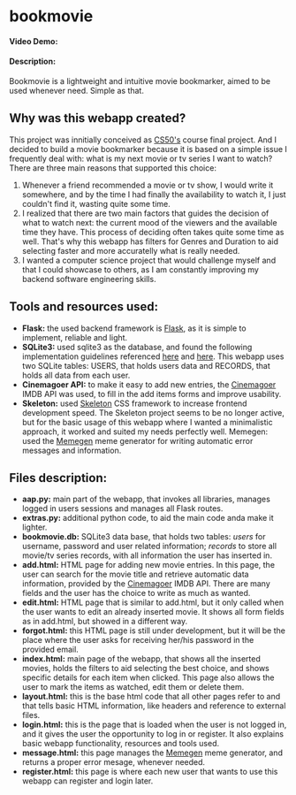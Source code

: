 # bookmovie
#### Video Demo:  <URL HERE>
#### Description:
Bookmovie is a lightweight and intuitive movie bookmarker, aimed to be used whenever need. Simple as that.
  
## Why was this webapp created?
  This project was innitially conceived as [CS50's](https://cs50.harvard.edu/) course final project. And I decided to build a movie bookmarker because it is based on a simple issue I frequently deal with: what is my next movie or tv series I want to watch? There are three main reasons that supported this choice:
1. Whenever a friend recommended a movie or tv show, I would write it somewhere, and by the time I had finally the availability to watch it, I just couldn't find it, wasting quite some time.
2. I realized that there are two main factors that guides the decision of what to watch next: the current mood of the viewers and the available time they have. This process of deciding often takes quite some time as well. That's why this webapp has filters for Genres and Duration to aid selecting faster and more accuratelly what is really needed.
3. I wanted a computer science project that would challenge myself and that I could showcase to others, as I am constantly improving my backend software engineering skills.
 
## Tools and resources used:
+ **Flask:** the used backend framework is [Flask](https://flask.palletsprojects.com/en/2.2.x/), as it is simple to implement, reliable and light.
+ **SQLite3:** used sqlite3 as the database, and found the following implementation guidelines referenced [here](https://pythonbasics.org/flask-sqlite/) and [here](https://flask.palletsprojects.com/en/2.2.x/patterns/sqlite3/). This webapp uses two SQLite tables: USERS, that holds users data and RECORDS, that holds all data from each user.
+ **Cinemagoer API:** to make it easy to add new entries, the [Cinemagoer](https://cinemagoer.github.io/) IMDB API was used, to fill in the add items forms and improve usability.
+ **Skeleton:** used [Skeleton](http://getskeleton.com/) CSS framework to increase frontend development speed. The Skeleton project seems to be no longer active, but for the basic usage of this webapp where I wanted a minimalistic approach, it worked and suited my needs perfectly well.
Memegen: used the [Memegen](https://memegen.link/) meme generator for writing automatic error messages and information.

## Files description:
  - **aap.py:** main part of the webapp, that invokes all libraries, manages logged in users sessions and manages all Flask routes.
  - **extras.py:** additional python code, to aid the main code anda make it lighter.
  - **bookmovie.db:** SQLite3 data base, that holds two tables: _users_ for username, password and user related information; _records_ to store all movie/tv series records, with all information the user has inserted in.
  - **add.html:** HTML page for adding new movie entries. In this page, the user can search for the movie title and retrieve automatic data information, provided by the [Cinemagoer](https://cinemagoer.github.io/) IMDB API. There are many fields and the user has the choice to write as much as wanted.
  - **edit.html:** HTML page that is similar to add.html, but it only called when the user wants to edit an already inserted movie. It shows all form fields as in add.html, but showed in a different way.
  - **forgot.html:** this HTML page is still under development, but it will be the place where the user asks for receiving her/his password in the provided email.
  - **index.html:** main page of the webapp, that shows all the inserted movies, holds the filters to aid selecting the best choice, and shows specific details for each item when clicked. This page also allows the user to mark the items as watched, edit them or delete them.
  - **layout.html:** this is the base html code that all other pages refer to and that tells basic HTML information, like headers and reference to external files.
  - **login.html:** this is the page that is loaded when the user is not logged in, and it gives the user the opportunity to log in or register. It also explains basic webapp functionality, resources and tools used.
  - **message.html:** this page manages the [Memegen](https://memegen.link/) meme generator, and returns a proper error mesage, whenever needed.
  - **register.html:** this page is where each new user that wants to use this webapp can register and login later.
